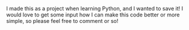 I made this as a project when learning Python, and I wanted to save it! I would love to get some input how I can make this code better or more simple, so please feel free to comment or so!
